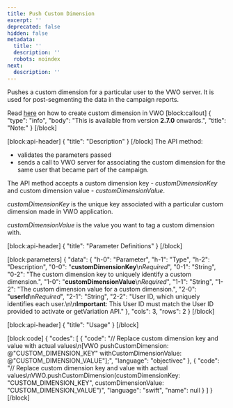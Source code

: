 ```yaml
---
title: Push Custom Dimension
excerpt: ''
deprecated: false
hidden: false
metadata:
  title: ''
  description: ''
  robots: noindex
next:
  description: ''
---
```

Pushes a custom dimension for a particular user to the VWO server. It is used for post-segmenting the data in the campaign reports.

Read [here](https://help.vwo.com/hc/en-us/articles/360038019054-Creating-a-Custom-Dimension-in-VWO) on how to create custom dimension in VWO
[block:callout]
{
  "type": "info",
  "body": "This is available from version **2.7.0** onwards.",
  "title": "Note:"
}
[/block]

[block:api-header]
{
  "title": "Description"
}
[/block]
The API method:
  * validates the parameters passed
  * sends a call to VWO server for associating the custom dimension for the same user that became part of the campaign.

The API method accepts a custom dimension key - *customDimensionKey* and custom dimension value - *customDimensionValue*.

*customDimensionKey* is the unique key associated with a particular custom dimension made in VWO application.

*customDimensionValue* is the value you want to tag a custom dimension with.

[block:api-header]
{
  "title": "Parameter Definitions"
}
[/block]

[block:parameters]
{
  "data": {
    "h-0": "Parameter",
    "h-1": "Type",
    "h-2": "Description",
    "0-0": "**customDimensionKey**\n*Required*",
    "0-1": "String",
    "0-2": "The custom dimension key to uniquely identify a custom dimension.",
    "1-0": "**customDimensionValue**\n*Required*",
    "1-1": "String",
    "1-2": "The custom dimension value for a custom dimension.",
    "2-0": "**userId**\n*Required*",
    "2-1": "String",
    "2-2": "User ID, which uniquely identifies each user.\n\n**Important**: This User ID must match the User ID provided to activate or getVariation API."
  },
  "cols": 3,
  "rows": 2
}
[/block]

[block:api-header]
{
  "title": "Usage"
}
[/block]

[block:code]
{
  "codes": [
    {
      "code": "// Replace custom dimension key and value with actual values\n[VWO pushCustomDimension: @\"CUSTOM_DIMENSION_KEY\" withCustomDimensionValue: @\"CUSTOM_DIMENSION_VALUE\"];",
      "language": "objectivec"
    },
    {
      "code": "// Replace custom dimension key and value with actual values\nVWO.pushCustomDimension(customDimensionKey: \"CUSTOM_DIMENSION_KEY\", customDimensionValue: \"CUSTOM_DIMENSION_VALUE\")",
      "language": "swift",
      "name": null
    }
  ]
}
[/block]